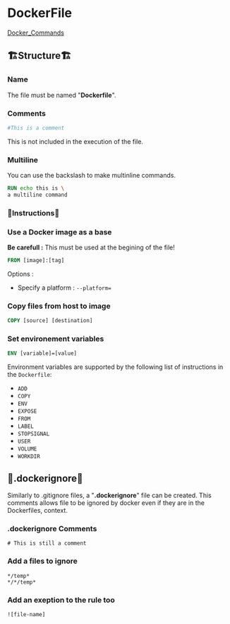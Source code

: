 # DockerFile

[Docker_Commands](Docker_Commands.md#docker-commands)

## 🏗️Structure🏗️

### Name

The file must be named "**Dockerfile**".

### Comments

```dockerfile
#This is a comment
```

This is not included in the execution of the file.

### Multiline

You can use the backslash to make multinline commands.

```dockerfile
RUN echo this is \
a multiline command
```

### 🛂Instructions🛂

### Use a Docker image as a base

**Be carefull :** This must be used at the begining of the file!

```dockerfile
FROM [image]:[tag]
```

Options :

- Specify a platform : ``--platform=``

### Copy files from host to image

```dockerfile
COPY [source] [destination]
```

### Set environement variables

```dockerfile
ENV [variable]=[value]
```

Environment variables are supported by the following list of instructions in the `Dockerfile`:

- `ADD`
- `COPY`
- `ENV`
- `EXPOSE`
- `FROM`
- `LABEL`
- `STOPSIGNAL`
- `USER`
- `VOLUME`
- `WORKDIR`

## 🚫.dockerignore🚫

Similarly to  .gitignore files, a "**.dockerignore**" file can be created. This comments allows file to be ignored by docker even if they are in the Dockerfiles, context.

### .dockerignore Comments

```dockerignore
# This is still a comment
```

### Add a files to ignore

```dockertignore
*/temp*
*/*/temp*
```

### Add an exeption to the rule too

```dockerignore
![file-name]
```
